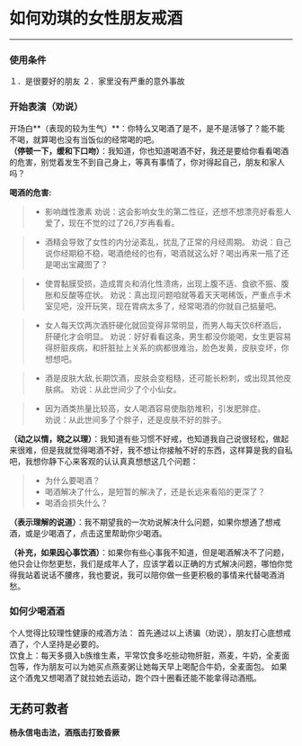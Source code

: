 ﻿# 如何劝琪的女性朋友戒酒



---
### **使用条件**
１．是很要好的朋友
２．家里没有严重的意外事故
### **开始表演（劝说）**
开场白**（表现的较为生气）**：你特么又喝酒了是不，是不是活够了？能不能不喝，就算喝也没有当饭似的经常喝的吧。  
**（停顿一下，缓和下口吻）**：我知道，你也知道喝酒不好，我还是要给你看看喝酒的危害，别觉着发生不到自己身上，等真有事情了，你对得起自己，朋友和家人吗？

**喝酒的危害:**
>* 影响雌性激素
劝说：这会影响女生的第二性征，还想不想漂亮好看惹人爱了，现在不觉的过了26,7岁再看看。  

>* 酒精会导致了女性的内分泌紊乱，扰乱了正常的月经周期。
劝说：自己说你经期稳不稳，喝酒绝经的也有，喝酒就这么好？喝出再来一瓶了还是喝出宝藏图了？  

>* 使胃黏膜受损，造成胃炎和消化性溃疡，出现上腹不适、食欲不振、腹胀和反酸等症状。
劝说：真出现问题咱就等着天天喝稀饭，严重点手术室见吧，没开玩笑，现在胃病太多了，经常喝酒的你就自己掂量吧。

>* 女人每天饮两次酒肝硬化就回变得非常明显，而男人每天饮6杯酒后，肝硬化才会明显。
劝说：好好看看这条，男生都没你能喝，女生更容易得肝脏疾病，和肝脏扯上关系的病都很难治，脸色发黄，皮肤变坏，你想想吧。  

>* 酒是皮肤大敌,长期饮酒，皮肤会变粗糙，还可能长粉刺，或出现其他皮肤病。
劝说：从此世间少了个小仙女。

>* 因为酒类热量比较高，女人喝酒容易使脂肪堆积，引发肥胖症。  
劝说：从此世间多了个胖子，还是皮肤不好的胖子。
  
  
**（动之以情，晓之以理）**：我知道有些习惯不好戒，也知道我自己说很轻松，做起来很难，但是我就觉得喝酒不好，我不想让你接触不好的东西，这样算是我的自私吧，我想你静下心来客观的认认真真想想这几个问题：
>* 为什么要喝酒？
>* 喝酒解决了什么，是短暂的解决了，还是长远来看陷的更深了？
>* 喝酒会损失什么？

**（表示理解的说道）**：我不期望我的一次劝说解决什么问题，如果你想通了想戒酒，或是少喝酒了，点击这里帮助你少喝酒。  
  
  
**（补充，如果因心事饮酒）**：如果你有些心事我不知道，但是喝酒解决不了问题，他只会让你愁更愁，我们是成年人了，应该学着以正确的方式解决问题，哪怕你觉得我站着说话不腰疼，我也要说，我可以陪你做一些更积极的事情来代替喝酒消愁。

### **如何少喝酒酒**
个人觉得比较理性健康的戒酒方法：
首先通过以上诱骗（劝说），朋友打心底想戒酒了，个人坚持是必要的。  
饮食上：每天多摄入b族维生素，平常饮食多吃些动物肝脏，燕麦，牛奶，全麦面包等，作为朋友可以为她买点燕麦粥让她每天早上喝配合牛奶，全麦面包。
如果这个酒鬼又想喝酒了就拉她去运动，跑个四十圈看还能不能拿得动酒瓶。

## **无药可救者**
**杨永信电击法，酒瓶击打致昏厥**








